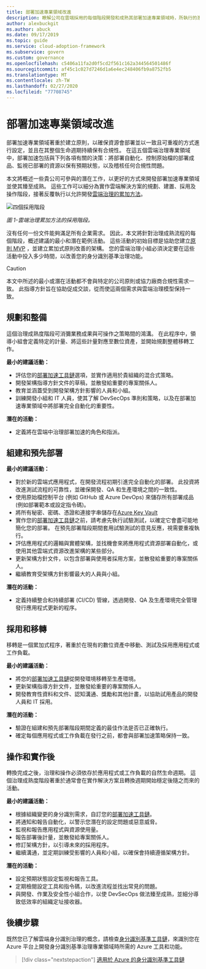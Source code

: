 ```yaml
---
title: 部署加速專業領域改進
description: 瞭解公司在雲端採用的每個階段開發和成熟其部署加速專業領域時，所執行的潛在工作。
author: alexbuckgit
ms.author: abuck
ms.date: 09/17/2019
ms.topic: guide
ms.service: cloud-adoption-framework
ms.subservice: govern
ms.custom: governance
ms.openlocfilehash: c5406a11fa2d0f5cd2f561c162a344564501486f
ms.sourcegitcommit: af45c1c027d7246d1a6e4ec248406fb9a8752fb5
ms.translationtype: MT
ms.contentlocale: zh-TW
ms.lasthandoff: 02/27/2020
ms.locfileid: "77708745"
---
```

# <a name="deployment-acceleration-discipline-improvement"></a>部署加速專業領域改進

部署加速專業領域著重於建立原則，以確保資源會部署並以一致且可重複的方式進行設定，並且在其整個生命週期持續保有合規性。 在這五個雲端治理專業領域中，部署加速包括與下列各項有關的決策：將部署自動化、控制原始檔的部署成品、監視已部署的資源以保有預期狀態，以及稽核任何合規性問題。

本文將概述一些貴公司可參與的潛在工作，以更好的方式來開發部署加速專業領域並使其臻至成熟。 這些工作可以細分為實作雲端解決方案的規劃、建置、採用及操作階段，接著反覆執行以允許開發[雲端治理的累加方法](../guides/index.md#an-incremental-approach-to-cloud-governance)。

![四個採用階段](../../_images/govern/adoption-phases.png)

*圖 1-雲端治理累加方法的採用階段。*

沒有任何一份文件能夠滿足所有企業需求。 因此，本文將針對治理成熟流程的每個階段，概述建議的最小和潛在範例活動。 這些活動的初始目標是協助您建立[原則 MVP](../guides/index.md#an-incremental-approach-to-cloud-governance) ，並建立累加式原則改善的架構。 您的雲端治理小組必須決定要在這些活動中投入多少時間，以改善您的身分識別基準治理功能。

> [!CAUTION]
> 本文中所述的最小或潛在活動都不會與特定的公司原則或協力廠商合規性需求一致。 此指導方針旨在協助促成交談，從而使這兩個需求與雲端治理模型保持一致。

## <a name="planning-and-readiness"></a>規劃和整備

這個治理成熟度階段可消彌業務成果與可操作之策略間的鴻溝。 在此程序中，領導小組會定義特定的計量、將這些計量對應至數位資產，並開始規劃整體移轉工作。

**最小的建議活動：**

- 評估您的[部署加速工具鏈](./toolchain.md)選項，並實作適用於貴組織的混合式策略。
- 開發架構指導方針文件的草稿，並散發給重要的專案關係人。
- 教育並涵蓋受到開發架構方針影響的人員和小組。
- 訓練開發小組和 IT 人員，使其了解 DevSecOps 準則和策略，以及在部署加速專業領域中將部署完全自動化的重要性。

**潛在的活動：**

- 定義將在雲端中治理部署加速的角色和指派。

## <a name="build-and-predeployment"></a>組建和預先部署

**最小的建議活動：**

- 對於新的雲端式應用程式，在開發流程初期引進完全自動化的部署。 此投資將改進測試流程的可靠性，並確保開發、QA 和生產環境之間的一致性。
- 使用原始檔控制平台 (例如 GitHub 或 Azure DevOps) 來儲存所有部署成品 (例如部署範本或設定指令碼)。
- 將所有秘密、密碼、憑證和連接字串儲存在[Azure Key Vault](https://docs.microsoft.com/azure/key-vault)
- 實作您的[部署加速工具鏈](./toolchain.md)之前，請考慮先執行試驗測試，以確定它會盡可能地簡化您的部署。 在預先部署階段期間套用試驗測試的意見反應，視需要重複執行。
- 評估應用程式的邏輯與實體架構，並找機會來將應用程式資源部署自動化，或使用其他雲端式資源改進架構的某些部分。
- 更新架構方針文件，以包含部署與使用者採用方案，並散發給重要的專案關係人。
- 繼續教育受架構方針影響最大的人員與小組。

**潛在的活動：**

- 定義持續整合和持續部署 (CI/CD) 管線，透過開發、QA 及生產環境完全管理發行應用程式更新的程序。

## <a name="adopt-and-migrate"></a>採用和移轉

移轉是一個累加式程序，著重於在現有的數位資產中移動、測試及採用應用程式或工作負載。

**最小的建議活動：**

- 將您的[部署加速工具鏈](./toolchain.md)從開發環境移轉至生產環境。
- 更新架構指導方針文件，並散發給重要的專案關係人。
- 開發教育性資料和文件、認知溝通、獎勵和其他計畫，以協助試用產品的開發人員和 IT 採用。

**潛在的活動：**

- 驗證在組建和預先部署階段期間定義的最佳作法是否已正確執行。
- 確定每個應用程式或工作負載在發行之前，都會與部署加速策略保持一致。

## <a name="operate-and-post-implementation"></a>操作和實作後

轉換完成之後，治理和操作必須依存於應用程式或工作負載的自然生命週期。 這個治理成熟度階段著重於通常會在實作解決方案且轉換週期開始穩定後隨之而來的活動。

**最小的建議活動：**

- 根據組織變更的身分識別需求，自訂您的[部署加速工具鏈](./toolchain.md)。
- 將通知和報告自動化，以警示您潛在的設定問題或惡意威脅。
- 監視和報告應用程式與資源使用量。
- 報告部署後計量，並散發給專案關係人。
- 修訂架構方針，以引導未來的採用程序。
- 繼續溝通，並定期訓練受影響的人員和小組，以確保會持續遵循架構方針。

**潛在的活動：**

- 設定預期狀態設定監視和報告工具。
- 定期檢閱設定工具和指令碼，以改進流程並找出常見的問題。
- 與開發、作業及安全性小組合作，以使 DevSecOps 做法臻至成熟，並細分導致低效率的組織定址接收器。

## <a name="next-steps"></a>後續步驟

既然您已了解雲端身分識別治理的概念，請檢查[身分識別基準工具鏈](./toolchain.md)，來識別您在 Azure 平台上開發身分識別基準治理專業領域時所需的 Azure 工具和功能。

> [!div class="nextstepaction"]
> [適用於 Azure 的身分識別基準工具鏈](./toolchain.md)
